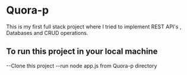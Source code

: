 # Quora-p
This is my first full stack project where I tried to implement REST API's , Databases and CRUD operations.

## To run this project in your local machine
--Clone this project 
--run node app.js from Quora-p directory


